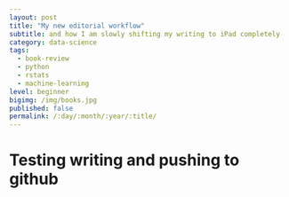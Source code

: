 ```yaml
---
layout: post
title: "My new editorial workflow"
subtitle: and how I am slowly shifting my writing to iPad completely
category: data-science
tags:
  - book-review
  - python
  - rstats
  - machine-learning
level: beginner
bigimg: /img/books.jpg
published: false
permalink: /:day/:month/:year/:title/
---
```



# Testing writing and pushing to github
